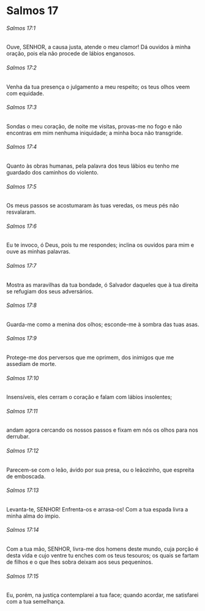 # Salmos 17

###### Salmos 17:1

Ouve, SENHOR, a causa justa, atende o meu clamor! Dá ouvidos à minha oração, pois ela não procede de lábios enganosos.

###### Salmos 17:2

Venha da tua presença o julgamento a meu respeito; os teus olhos veem com equidade.

###### Salmos 17:3

Sondas o meu coração, de noite me visitas, provas-me no fogo e não encontras em mim nenhuma iniquidade; a minha boca não transgride.

###### Salmos 17:4

Quanto às obras humanas, pela palavra dos teus lábios eu tenho me guardado dos caminhos do violento.

###### Salmos 17:5

Os meus passos se acostumaram às tuas veredas, os meus pés não resvalaram.

###### Salmos 17:6

Eu te invoco, ó Deus, pois tu me respondes; inclina os ouvidos para mim e ouve as minhas palavras.

###### Salmos 17:7

Mostra as maravilhas da tua bondade, ó Salvador daqueles que à tua direita se refugiam dos seus adversários.

###### Salmos 17:8

Guarda-me como a menina dos olhos; esconde-me à sombra das tuas asas.

###### Salmos 17:9

Protege-me dos perversos que me oprimem, dos inimigos que me assediam de morte.

###### Salmos 17:10

Insensíveis, eles cerram o coração e falam com lábios insolentes;

###### Salmos 17:11

andam agora cercando os nossos passos e fixam em nós os olhos para nos derrubar.

###### Salmos 17:12

Parecem-se com o leão, ávido por sua presa, ou o leãozinho, que espreita de emboscada.

###### Salmos 17:13

Levanta-te, SENHOR! Enfrenta-os e arrasa-os! Com a tua espada livra a minha alma do ímpio.

###### Salmos 17:14

Com a tua mão, SENHOR, livra-me dos homens deste mundo, cuja porção é desta vida e cujo ventre tu enches com os teus tesouros; os quais se fartam de filhos e o que lhes sobra deixam aos seus pequeninos.

###### Salmos 17:15

Eu, porém, na justiça contemplarei a tua face; quando acordar, me satisfarei com a tua semelhança.


